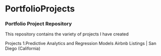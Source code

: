 # PortfolioProjects
### Portfolio Project Repository

This repository contains the variety of projects  I have created

Projects
1.Predictive Analytics and Regression Models
  Airbnb Listings | San Diego (California)

